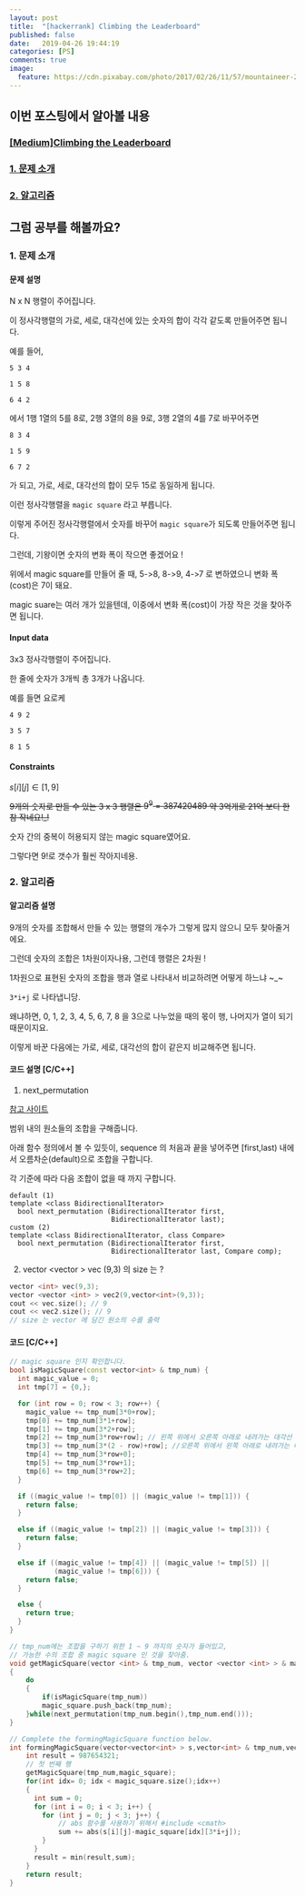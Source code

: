 ```yaml
---
layout: post
title:  "[hackerrank] Climbing the Leaderboard"
published: false
date:   2019-04-26 19:44:19
categories: [PS]
comments: true
image:
  feature: https://cdn.pixabay.com/photo/2017/02/26/11/57/mountaineer-2100050_1280.jpg
---
```


## **이번 포스팅에서 알아볼 내용**
### [[Medium]Climbing the Leaderboard](https://bit.ly/2L5qjk6)
<!--more-->
### [1. 문제 소개](#1.-문제-소개)

### [2. 알고리즘](#2.-알고리즘)

## **그럼 공부를 해볼까요?**

### 1. 문제 소개

#### 문제 설명
N x N 행렬이 주어집니다. 

이 정사각행렬의 가로, 세로, 대각선에 있는 숫자의 합이 각각 같도록 만들어주면 됩니다. 

예를 들어, 

    5 3 4 

    1 5 8        

    6 4 2 

에서 1행 1열의 5를 8로, 2행 3열의 8을 9로, 3행 2열의 4를 7로 바꾸어주면 

    8 3 4

    1 5 9

    6 7 2

가 되고, 가로, 세로, 대각선의 합이 모두 15로 동일하게 됩니다. 

이런 정사각행렬을 `magic square` 라고 부릅니다.

이렇게 주어진 정사각행렬에서 숫자를 바꾸어 `magic square`가 되도록 만들어주면 됩니다. 

그런데, 기왕이면 숫자의 변화 폭이 작으면 좋겠어요 ! 

위에서 magic square를 만들어 줄 때, 5->8, 8->9, 4->7 로 변하였으니 변화 폭(cost)은 7이 돼요.

magic suare는 여러 개가 있을텐데, 이중에서 변화 폭(cost)이 가장 작은 것을 찾아주면 됩니다.

#### Input data
3x3 정사각행렬이 주어집니다. 

한 줄에 숫자가 3개씩 총 3개가 나옵니다. 

예를 들면 요로케 

    4 9 2

    3 5 7

    8 1 5
    
#### Constraints
$s[i][j] \in [1,9]$

~~9개의 숫자로 만들 수 있는 3 x 3 행렬은 $9^{9} = 387420489$ 약 3억개로 21억 보다 한 참 작네요!_!~~

숫자 간의 중복이 허용되지 않는 magic square였어요. 

그렇다면 9!로 갯수가 훨씬 작아지네용.

### 2. 알고리즘

#### 알고리즘 설명
9개의 숫자를 조합해서 만들 수 있는 행렬의 개수가 그렇게 많지 않으니 모두 찾아줄거에요. 

그런데 숫자의 조합은 1차원이자나용, 그런데 행렬은 2차원 !

1차원으로 표현된 숫자의 조합을 행과 열로 나타내서 비교하려면 어떻게 하느냐 ~_~ 

`3*i+j` 로 나타냅니당.

왜냐하면, 0, 1, 2, 3, 4, 5, 6, 7, 8 을 3으로 나누었을 때의 몫이 행, 나머지가 열이 되기 때문이지요.

이렇게 바꾼 다음에는 가로, 세로, 대각선의 합이 같은지 비교해주면 됩니다. 

#### 코드 설명 [C/C++]
1) next_permutation

[참고 사이트](https://bit.ly/2Vm3H80)

범위 내의 원소들의 조합을 구해줍니다.

아래 함수 정의에서 볼 수 있듯이, sequence 의 처음과 끝을 넣어주면 [first,last) 내에서 오름차순(default)으로 조합을 구합니다. 

각 기준에 따라 다음 조합이 없을 때 까지 구합니다. 

    default (1)	
    template <class BidirectionalIterator>
      bool next_permutation (BidirectionalIterator first,
                             BidirectionalIterator last);
    custom (2)	
    template <class BidirectionalIterator, class Compare>
      bool next_permutation (BidirectionalIterator first,
                             BidirectionalIterator last, Compare comp);
  

2) vector <vector <int> > vec (9,3) 의 size 는 ? 

```c++
vector <int> vec(9,3);
vector <vector <int> > vec2(9,vector<int>(9,3));
cout << vec.size(); // 9
cout << vec2.size(); // 9 
// size 는 vector 에 담긴 원소의 수를 출력 
```
  
#### 코드 [C/C++]
```cpp
// magic square 인지 확인합니다.
bool isMagicSquare(const vector<int> & tmp_num) {
  int magic_value = 0;
  int tmp[7] = {0,};

  for (int row = 0; row < 3; row++) {
    magic_value += tmp_num[3*0+row];
    tmp[0] += tmp_num[3*1+row];
    tmp[1] += tmp_num[3*2+row];
    tmp[2] += tmp_num[3*row+row]; // 왼쪽 위에서 오른쪽 아래로 내려가는 대각선
    tmp[3] += tmp_num[3*(2 - row)+row]; //오른쪽 위에서 왼쪽 아래로 내려가는 대각선
    tmp[4] += tmp_num[3*row+0];
    tmp[5] += tmp_num[3*row+1];
    tmp[6] += tmp_num[3*row+2];
  }

  if ((magic_value != tmp[0]) || (magic_value != tmp[1])) {
    return false;
  }

  else if ((magic_value != tmp[2]) || (magic_value != tmp[3])) {
    return false;
  }

  else if ((magic_value != tmp[4]) || (magic_value != tmp[5]) ||
           (magic_value != tmp[6])) {
    return false;
  }

  else {
    return true;
  }
}

// tmp_num에는 조합을 구하기 위한 1 ~ 9 까지의 숫자가 들어있고, 
// 가능한 수의 조합 중 magic square 인 것을 찾아줌.
void getMagicSquare(vector <int> & tmp_num, vector <vector <int> > & magic_square)
{
    do
    {
        if(isMagicSquare(tmp_num))
        magic_square.push_back(tmp_num);
    }while(next_permutation(tmp_num.begin(),tmp_num.end()));
}

// Complete the formingMagicSquare function below.
int formingMagicSquare(vector<vector<int> > s,vector<int> & tmp_num,vector<vector<int> > & magic_square) {
    int result = 987654321;
    // 첫 번째 행
    getMagicSquare(tmp_num,magic_square);
    for(int idx= 0; idx < magic_square.size();idx++)
    {
      int sum = 0;
      for (int i = 0; i < 3; i++) {
        for (int j = 0; j < 3; j++) {
            // abs 함수를 사용하기 위해서 #include <cmath> 
            sum += abs(s[i][j]-magic_square[idx][3*i+j]);
        }
      }
      result = min(result,sum);
    }    
    return result;
}
```
